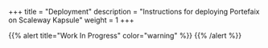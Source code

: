+++
title = "Deployment"
description = "Instructions for deploying Portefaix on Scaleway Kapsule"
weight = 1
+++

{{% alert title="Work In Progress" color="warning" %}}
{{% /alert %}}
